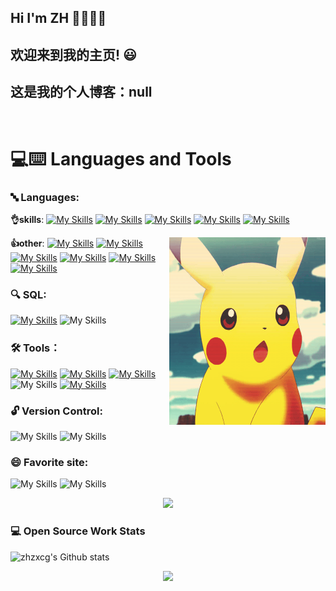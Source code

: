 

## Hi I'm ZH 👋👋👋👋

## 欢迎来到我的主页! 😃
## 这是我的个人博客：null
<br>

# 💻:keyboard: Languages and Tools 



### 🔤 Languages:

  **👌skills**: 
    [![My Skills](https://skillicons.dev/icons?i=java)](https://skillicons.dev)
    [![My Skills](https://skillicons.dev/icons?i=spring)](https://skillicons.dev)
    [![My Skills](https://skillicons.dev/icons?i=linux)](https://skillicons.dev)
    [![My Skills](https://skillicons.dev/icons?i=maven)](https://skillicons.dev)
    [![My Skills](https://skillicons.dev/icons?i=docker)](https://skillicons.dev)
  
  

   <div align="right">
    <img src="https://github.com/zhzxc/zhzxc/blob/main/img/R.gif" alt="Image" align="right" height="300px" width="250px">
  </div>
   
  **👍other**: 
     [![My Skills](https://skillicons.dev/icons?i=vue)](https://skillicons.dev)
     [![My Skills](https://skillicons.dev/icons?i=npm)](https://skillicons.dev)
      [![My Skills](https://skillicons.dev/icons?i=nginx)](https://skillicons.dev)
     [![My Skills](https://skillicons.dev/icons?i=js)](https://skillicons.dev)
     [![My Skills](https://skillicons.dev/icons?i=html)](https://skillicons.dev) 
     [![My Skills](https://skillicons.dev/icons?i=css)](https://skillicons.dev) 
    

 ### 🔍 SQL:
   [![My Skills](https://skillicons.dev/icons?i=mysql)](https://skillicons.dev)
    ![My Skills](https://go-skill-icons.vercel.app/api/icons?i=redis&theme=light)
    
  ### 🛠 Tools：
  [![My Skills](https://skillicons.dev/icons?i=idea)](https://skillicons.dev)
  [![My Skills](https://skillicons.dev/icons?i=eclipse)](https://skillicons.dev) 
  [![My Skills](https://skillicons.dev/icons?i=webstorm)](https://skillicons.dev)
   ![My Skills](https://go-skill-icons.vercel.app/api/icons?i=datagrip&theme=light)
  [![My Skills](https://skillicons.dev/icons?i=vscode)](https://skillicons.dev)
 
  
 ### 🔓 Version Control:
   ![My Skills](https://go-skill-icons.vercel.app/api/icons?i=git&theme=light)
   ![My Skills](https://go-skill-icons.vercel.app/api/icons?i=github&theme=light)
  
 ### 😄 Favorite site:
 
 ![My Skills](https://go-skill-icons.vercel.app/api/icons?i=chatgpt&theme=light)
  ![My Skills](https://go-skill-icons.vercel.app/api/icons?i=chrome&theme=light)
<div align="center"> <img src="https://readme-typing-svg.herokuapp.com/?lines=今日事，今日毕!祝您今天愉快!&center=true&font=Roboto&size=29" /></div>
<!--START_SECTION:waka-->
<!--END_SECTION:waka-->


### 💻 Open Source Work Stats

   ![zhzxcg's Github stats](https://github-readme-stats.vercel.app/api?username=zhzxc&hide=contribs,prs&count_private=true&show_icons=true!)
   <div align="center"> <img src="https://profile-counter.glitch.me/zhzxc/count.svg" /> </div>


